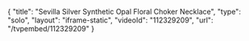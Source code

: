 {
    "title": "Sevilla Silver Synthetic Opal Floral Choker Necklace",
    "type": "solo",
    "layout": "iframe-static",
    "videoId": "112329209",
    "url": "\/tvpembed\/112329209"
}